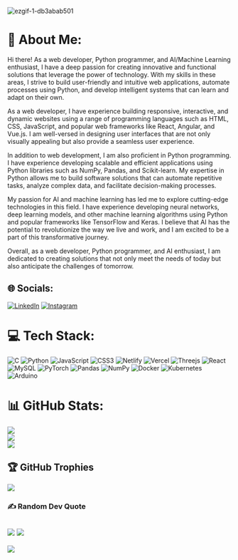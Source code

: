 ![ezgif-1-db3abab501](https://github.com/TejaPrabhuKadha/TejaPrabhuKadha/assets/127415609/14397e97-011d-4a9f-a78f-df90016b81b8)









# 💫 About Me:
Hi there! As a web developer, Python programmer, and AI/Machine Learning enthusiast, I have a deep passion for creating innovative and functional solutions that leverage the power of technology. With my skills in these areas, I strive to build user-friendly and intuitive web applications, automate processes using Python, and develop intelligent systems that can learn and adapt on their own.

As a web developer, I have experience building responsive, interactive, and dynamic websites using a range of programming languages such as HTML, CSS, JavaScript, and popular web frameworks like React, Angular, and Vue.js. I am well-versed in designing user interfaces that are not only visually appealing but also provide a seamless user experience.

In addition to web development, I am also proficient in Python programming. I have experience developing scalable and efficient applications using Python libraries such as NumPy, Pandas, and Scikit-learn. My expertise in Python allows me to build software solutions that can automate repetitive tasks, analyze complex data, and facilitate decision-making processes.

My passion for AI and machine learning has led me to explore cutting-edge technologies in this field. I have experience developing neural networks, deep learning models, and other machine learning algorithms using Python and popular frameworks like TensorFlow and Keras. I believe that AI has the potential to revolutionize the way we live and work, and I am excited to be a part of this transformative journey.

Overall, as a web developer, Python programmer, and AI enthusiast, I am dedicated to creating solutions that not only meet the needs of today but also anticipate the challenges of tomorrow.


## 🌐 Socials:
[![LinkedIn](https://img.shields.io/badge/LinkedIn-%230077B5.svg?logo=linkedin&logoColor=white)](https://www.linkedin.com/in/teja-prabhu-kadha-707100216/) 
[![Instagram](https://img.shields.io/badge/Instagram-%23E4405F.svg?logo=Instagram&logoColor=white)](https://instagram.com/tejaprabhu.kadha) 

# 💻 Tech Stack:
![C](https://img.shields.io/badge/c-%2300599C.svg?style=for-the-badge&logo=c&logoColor=white) ![Python](https://img.shields.io/badge/python-3670A0?style=for-the-badge&logo=python&logoColor=ffdd54) ![JavaScript](https://img.shields.io/badge/javascript-%23323330.svg?style=for-the-badge&logo=javascript&logoColor=%23F7DF1E) ![CSS3](https://img.shields.io/badge/css3-%231572B6.svg?style=for-the-badge&logo=css3&logoColor=white) ![Netlify](https://img.shields.io/badge/netlify-%23000000.svg?style=for-the-badge&logo=netlify&logoColor=#00C7B7) ![Vercel](https://img.shields.io/badge/vercel-%23000000.svg?style=for-the-badge&logo=vercel&logoColor=white) ![Threejs](https://img.shields.io/badge/threejs-black?style=for-the-badge&logo=three.js&logoColor=white) ![React](https://img.shields.io/badge/react-%2320232a.svg?style=for-the-badge&logo=react&logoColor=%2361DAFB) ![MySQL](https://img.shields.io/badge/mysql-%2300f.svg?style=for-the-badge&logo=mysql&logoColor=white) ![PyTorch](https://img.shields.io/badge/PyTorch-%23EE4C2C.svg?style=for-the-badge&logo=PyTorch&logoColor=white) ![Pandas](https://img.shields.io/badge/pandas-%23150458.svg?style=for-the-badge&logo=pandas&logoColor=white) ![NumPy](https://img.shields.io/badge/numpy-%23013243.svg?style=for-the-badge&logo=numpy&logoColor=white) ![Docker](https://img.shields.io/badge/docker-%230db7ed.svg?style=for-the-badge&logo=docker&logoColor=white) ![Kubernetes](https://img.shields.io/badge/kubernetes-%23326ce5.svg?style=for-the-badge&logo=kubernetes&logoColor=white) ![Arduino](https://img.shields.io/badge/-Arduino-00979D?style=for-the-badge&logo=Arduino&logoColor=white)
# 📊 GitHub Stats:
![](https://github-readme-stats.vercel.app/api?username=tejaprabhukadha&theme=dark&hide_border=false&include_all_commits=false&count_private=false)<br/>
![](https://github-readme-streak-stats.herokuapp.com/?user=tejaprabhukadha&theme=dark&hide_border=false)<br/>
![](https://github-readme-stats.vercel.app/api/top-langs/?username=tejaprabhukadha&theme=dark&hide_border=false&include_all_commits=false&count_private=false&layout=compact)


## 🏆 GitHub Trophies
![](https://github-profile-trophy.vercel.app/?username=TejaPrabhuKadha&theme=juicyfresh&no-frame=true&no-bg=true&margin-w=4)

### ✍️ Random Dev Quote
![](https://quotes-github-readme.vercel.app/api?type=vetical&theme=merko)
![](https://github-contributor-stats.vercel.app/api?username=tejaprabhukadha&limit=5&theme=chalk&combine_all_yearly_contributions=true)
---
[![](https://visitcount.itsvg.in/api?id=TejaPrabhuKadha&icon=0&color=0)](https://visitcount.itsvg.in)

